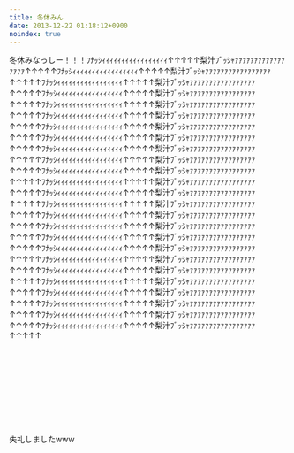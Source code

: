 ```yaml
---
title: 冬休みん
date: 2013-12-22 01:18:12+0900
noindex: true
---
```

冬休みなっしー！！！ﾌﾅｯｼｨｨｨｨｨｨｨｨｨｨｨｨｨｨｨｨｨ↑↑↑↑↑梨汁ﾌﾞｯｼｬｧｧｧｧｧｧｧｧｧｧｧｧｧｧｧｧｧ↑↑↑↑↑ﾌﾅｯｼｨｨｨｨｨｨｨｨｨｨｨｨｨｨｨｨｨ↑↑↑↑↑梨汁ﾌﾞｯｼｬｧｧｧｧｧｧｧｧｧｧｧｧｧｧｧｧｧ↑↑↑↑↑ﾌﾅｯｼｨｨｨｨｨｨｨｨｨｨｨｨｨｨｨｨｨ↑↑↑↑↑梨汁ﾌﾞｯｼｬｧｧｧｧｧｧｧｧｧｧｧｧｧｧｧｧｧ↑↑↑↑↑ﾌﾅｯｼｨｨｨｨｨｨｨｨｨｨｨｨｨｨｨｨｨ↑↑↑↑↑梨汁ﾌﾞｯｼｬｧｧｧｧｧｧｧｧｧｧｧｧｧｧｧｧｧ↑↑↑↑↑ﾌﾅｯｼｨｨｨｨｨｨｨｨｨｨｨｨｨｨｨｨｨ↑↑↑↑↑梨汁ﾌﾞｯｼｬｧｧｧｧｧｧｧｧｧｧｧｧｧｧｧｧｧ↑↑↑↑↑ﾌﾅｯｼｨｨｨｨｨｨｨｨｨｨｨｨｨｨｨｨｨ↑↑↑↑↑梨汁ﾌﾞｯｼｬｧｧｧｧｧｧｧｧｧｧｧｧｧｧｧｧｧ↑↑↑↑↑ﾌﾅｯｼｨｨｨｨｨｨｨｨｨｨｨｨｨｨｨｨｨ↑↑↑↑↑梨汁ﾌﾞｯｼｬｧｧｧｧｧｧｧｧｧｧｧｧｧｧｧｧｧ↑↑↑↑↑ﾌﾅｯｼｨｨｨｨｨｨｨｨｨｨｨｨｨｨｨｨｨ↑↑↑↑↑梨汁ﾌﾞｯｼｬｧｧｧｧｧｧｧｧｧｧｧｧｧｧｧｧｧ↑↑↑↑↑ﾌﾅｯｼｨｨｨｨｨｨｨｨｨｨｨｨｨｨｨｨｨ↑↑↑↑↑梨汁ﾌﾞｯｼｬｧｧｧｧｧｧｧｧｧｧｧｧｧｧｧｧｧ↑↑↑↑↑ﾌﾅｯｼｨｨｨｨｨｨｨｨｨｨｨｨｨｨｨｨｨ↑↑↑↑↑梨汁ﾌﾞｯｼｬｧｧｧｧｧｧｧｧｧｧｧｧｧｧｧｧｧ↑↑↑↑↑ﾌﾅｯｼｨｨｨｨｨｨｨｨｨｨｨｨｨｨｨｨｨ↑↑↑↑↑梨汁ﾌﾞｯｼｬｧｧｧｧｧｧｧｧｧｧｧｧｧｧｧｧｧ↑↑↑↑↑ﾌﾅｯｼｨｨｨｨｨｨｨｨｨｨｨｨｨｨｨｨｨ↑↑↑↑↑梨汁ﾌﾞｯｼｬｧｧｧｧｧｧｧｧｧｧｧｧｧｧｧｧｧ↑↑↑↑↑ﾌﾅｯｼｨｨｨｨｨｨｨｨｨｨｨｨｨｨｨｨｨ↑↑↑↑↑梨汁ﾌﾞｯｼｬｧｧｧｧｧｧｧｧｧｧｧｧｧｧｧｧｧ↑↑↑↑↑ﾌﾅｯｼｨｨｨｨｨｨｨｨｨｨｨｨｨｨｨｨｨ↑↑↑↑↑梨汁ﾌﾞｯｼｬｧｧｧｧｧｧｧｧｧｧｧｧｧｧｧｧｧ↑↑↑↑↑ﾌﾅｯｼｨｨｨｨｨｨｨｨｨｨｨｨｨｨｨｨｨ↑↑↑↑↑梨汁ﾌﾞｯｼｬｧｧｧｧｧｧｧｧｧｧｧｧｧｧｧｧｧ↑↑↑↑↑ﾌﾅｯｼｨｨｨｨｨｨｨｨｨｨｨｨｨｨｨｨｨ↑↑↑↑↑梨汁ﾌﾞｯｼｬｧｧｧｧｧｧｧｧｧｧｧｧｧｧｧｧｧ↑↑↑↑↑ﾌﾅｯｼｨｨｨｨｨｨｨｨｨｨｨｨｨｨｨｨｨ↑↑↑↑↑梨汁ﾌﾞｯｼｬｧｧｧｧｧｧｧｧｧｧｧｧｧｧｧｧｧ↑↑↑↑↑ﾌﾅｯｼｨｨｨｨｨｨｨｨｨｨｨｨｨｨｨｨｨ↑↑↑↑↑梨汁ﾌﾞｯｼｬｧｧｧｧｧｧｧｧｧｧｧｧｧｧｧｧｧ↑↑↑↑↑ﾌﾅｯｼｨｨｨｨｨｨｨｨｨｨｨｨｨｨｨｨｨ↑↑↑↑↑梨汁ﾌﾞｯｼｬｧｧｧｧｧｧｧｧｧｧｧｧｧｧｧｧｧ↑↑↑↑↑ﾌﾅｯｼｨｨｨｨｨｨｨｨｨｨｨｨｨｨｨｨｨ↑↑↑↑↑梨汁ﾌﾞｯｼｬｧｧｧｧｧｧｧｧｧｧｧｧｧｧｧｧｧ↑↑↑↑↑ﾌﾅｯｼｨｨｨｨｨｨｨｨｨｨｨｨｨｨｨｨｨ↑↑↑↑↑梨汁ﾌﾞｯｼｬｧｧｧｧｧｧｧｧｧｧｧｧｧｧｧｧｧ↑↑↑↑↑ﾌﾅｯｼｨｨｨｨｨｨｨｨｨｨｨｨｨｨｨｨｨ↑↑↑↑↑梨汁ﾌﾞｯｼｬｧｧｧｧｧｧｧｧｧｧｧｧｧｧｧｧｧ↑↑↑↑↑ﾌﾅｯｼｨｨｨｨｨｨｨｨｨｨｨｨｨｨｨｨｨ↑↑↑↑↑梨汁ﾌﾞｯｼｬｧｧｧｧｧｧｧｧｧｧｧｧｧｧｧｧｧ↑↑↑↑↑ﾌﾅｯｼｨｨｨｨｨｨｨｨｨｨｨｨｨｨｨｨｨ↑↑↑↑↑梨汁ﾌﾞｯｼｬｧｧｧｧｧｧｧｧｧｧｧｧｧｧｧｧｧ↑↑↑↑↑ﾌﾅｯｼｨｨｨｨｨｨｨｨｨｨｨｨｨｨｨｨｨ↑↑↑↑↑梨汁ﾌﾞｯｼｬｧｧｧｧｧｧｧｧｧｧｧｧｧｧｧｧｧ↑↑↑↑↑

&nbsp;

&nbsp;

&nbsp;

&nbsp;

&nbsp;

失礼しましたwww
